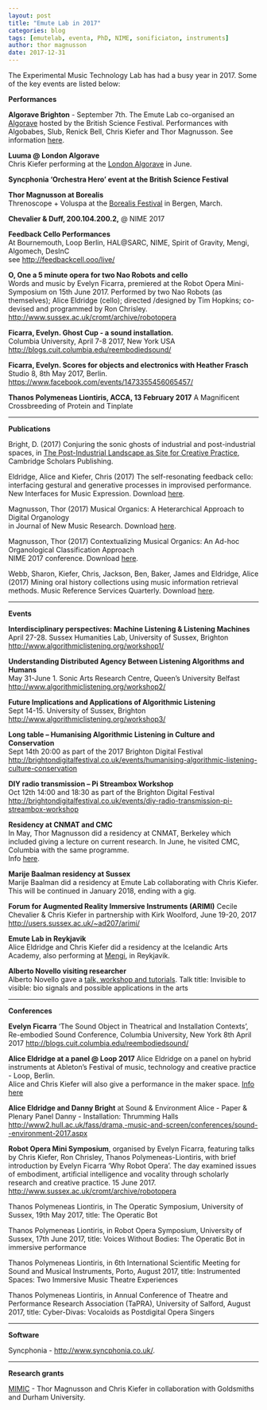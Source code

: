 ```yaml
---
layout: post
title: "Emute Lab in 2017"
categories: blog
tags: [emutelab, eventa, PhD, NIME, sonificiaton, instruments]
author: thor magnusson
date: 2017-12-31
---
```


The Experimental Music Technology Lab has had a busy year in 2017. Some of the key events are listed below:

<b>Performances</b>

<b>Algorave Brighton</b> - September 7th. The Emute Lab co-organised an <a href = "https://algorave.com">Algorave</a> hosted by the British Science Festival. Performances with Algobabes, Slub, Renick Bell, Chris Kiefer and Thor Magnusson. See information <a href ="https://www.britishsciencefestival.org/event/algorave/">here</a>.

<b>Luuma @ London Algorave</b><br>
Chris Kiefer performing at the <a href="https://algorave.com/london/">London Algorave</a> in June.

<b>Syncphonia ‘Orchestra Hero’ event at the British Science Festival</b>

<b>Thor Magnusson at Borealis</b> <br>
Threnoscope + Voluspa at the <a href ="http://www.borealisfestival.no/2017/threnoscope-thor-magnusson-2/">Borealis Festival</a> in Bergen, March.

<b>Chevalier & Duff, 200.104.200.2,</b> @ NIME 2017

<b>Feedback Cello Performances</b> <br>
At Bournemouth, Loop Berlin, HAL@SARC, NIME, Spirit of Gravity, Mengi, Algomech, DesInC<br> see <a href="http://feedbackcell.ooo/live/">http://feedbackcell.ooo/live/</a>

<b>O, One a 5 minute opera for two Nao Robots and cello</b> <br>
Words and music by Evelyn Ficarra, premiered at the Robot Opera Mini-Symposium on 15th June 2017. Performed by two Nao Robots (as themselves); Alice Eldridge (cello); directed /designed by Tim Hopkins; co-devised and programmed by Ron Chrisley. 
<a href="http://www.sussex.ac.uk/cromt/archive/robotopera">http://www.sussex.ac.uk/cromt/archive/robotopera</a>


<b>Ficarra, Evelyn. Ghost Cup - a sound installation.</b><br> 
Columbia University, April 7-8 2017, New York USA
<a href="http://blogs.cuit.columbia.edu/reembodiedsound/">http://blogs.cuit.columbia.edu/reembodiedsound/</a>

<b>Ficarra, Evelyn. Scores for objects and electronics with Heather Frasch</b><br> 
Studio 8, 8th May 2017, Berlin.
<a href ="https://www.facebook.com/events/1473355456065457/">https://www.facebook.com/events/1473355456065457/</a>

<b>Thanos Polymeneas Liontiris, ACCA, 13 February 2017</b>
A Magnificent Crossbreeding of Protein and Tinplate


<hr>

<b>Publications</b>


Bright, D. (2017) Conjuring the sonic ghosts of industrial and post-industrial spaces, in <a href="http://www.cambridgescholars.com/the-post-industrial-landscape-as-site-for-creative-practice">The Post-Industrial Landscape as Site for Creative Practice</a>, Cambridge Scholars Publishing.

Eldridge, Alice and Kiefer, Chris (2017) The self-resonating feedback cello: interfacing gestural and generative processes in improvised performance. New Interfaces for Music Expression. Download <a href="http://homes.create.aau.dk/dano/nime17/papers/0005/paper0005.pdf">here</a>.

Magnusson, Thor (2017) Musical Organics: A Heterarchical Approach to Digital Organology<br>
in Journal of New Music Research. Download <a href="http://www.tandfonline.com/doi/full/10.1080/09298215.2017.1353636">here</a>.

Magnusson, Thor (2017) Contextualizing Musical Organics: An Ad-hoc Organological Classification Approach <br>
NIME 2017 conference. Download <a href="http://ixi-audio.net/thor/Magnusson_NIME2017_MusicalOrganics.pdf">here</a>.

Webb, Sharon, Kiefer, Chris, Jackson, Ben, Baker, James and Eldridge, Alice (2017) Mining oral history collections using music information retrieval methods. Music Reference Services Quarterly. Download <a href="http://www.tandfonline.com/doi/abs/10.1080/10588167.2017.1404307"> here</a>.





<hr>

<b>Events</b>

<b>Interdisciplinary perspectives: Machine Listening & Listening Machines</b><br>
April 27-28. Sussex Humanities Lab, University of Sussex, Brighton<br>
<a href="http://www.algorithmiclistening.org/workshop1/
">http://www.algorithmiclistening.org/workshop1/</a>

<b>Understanding Distributed Agency Between Listening Algorithms and Humans</b><br>
May 31-June 1. Sonic Arts Research Centre, Queen’s University Belfast<br>
<a href="http://www.algorithmiclistening.org/workshop2/">http://www.algorithmiclistening.org/workshop2/</a>

<b>Future Implications and Applications of Algorithmic Listening</b><br>
Sept 14-15. University of Sussex, Brighton<br>
<a href="http://www.algorithmiclistening.org/workshop3/">http://www.algorithmiclistening.org/workshop3/</a>

<b>Long table – Humanising Algorithmic Listening in Culture and Conservation</b><br>
Sept 14th 20:00 as part of the 2017 Brighton Digital Festival<br>
<a href="http://brightondigitalfestival.co.uk/events/humanising-algorithmic-listening-culture-conservation
">http://brightondigitalfestival.co.uk/events/humanising-algorithmic-listening-culture-conservation</a>

<b>DIY radio transmission – Pi Streambox Workshop</b><br>
Oct 12th 14:00 and 18:30 as part of the Brighton Digital Festival <br>
<a href ="http://brightondigitalfestival.co.uk/events/diy-radio-transmission-pi-streambox-workshop">http://brightondigitalfestival.co.uk/events/diy-radio-transmission-pi-streambox-workshop</a>

<b>Residency at CNMAT and CMC</b><br>
In May, Thor Magnusson did a residency at CNMAT, Berkeley which included giving a lecture on current research. In June, he visited CMC, Columbia with the same programme. <br>
Info <a href="http://cnmat.berkeley.edu/projects/sonic-writing-research">here</a>.

<b>Marije Baalman residency at Sussex</b><br>
Marije Baalman did a residency at Emute Lab collaborating with Chris Kiefer. This will be continued in January 2018, ending with a gig.

<b>Forum for Augmented Reality Immersive Instruments (ARIMI)</b>
Cecile Chevalier & Chris Kiefer in partnership with Kirk Woolford, June 19-20, 2017<br> 
<a href ="http://users.sussex.ac.uk/~ad207/arimi/">http://users.sussex.ac.uk/~ad207/arimi/</a>

<b>Emute Lab in Reykjavik</b><br>
Alice Eldridge and Chris Kiefer did a residency at the Icelandic Arts Academy, also performing at <a href="https://mengi.net/events/2017/10/28/feb12th">Mengi</a>, in Reykjavik.


<b>Alberto Novello visiting researcher</b><br>
Alberto Novello gave a <a href="http://www.emutelab.org/blog/novello">talk, workshop and tutorials</a>. Talk title: Invisible to visible: bio signals and possible applications in the arts


<hr>

<b>Conferences</b>


<b>Evelyn Ficarra</b> ‘The Sound Object in Theatrical and Installation Contexts’, Re-embodied Sound Conference, Columbia University, New York 8th April 2017
<a href ="http://blogs.cuit.columbia.edu/reembodiedsound/">http://blogs.cuit.columbia.edu/reembodiedsound/</a>

<b>Alice Eldridge at a panel @ Loop 2017</b>
Alice Eldridge on a panel on hybrid instruments at Ableton’s Festival of music, technology and creative practice - Loop, Berlin. <br>
Alice and Chris Kiefer will also give a performance in the maker space. 
<a href="https://loop.ableton.com/2017/program/activity/motors-magnets-and-motion-electronic-music-instruments-physical-world/">Info here</a>

<b>Alice Eldridge and Danny Bright</b> at Sound & Environment
Alice - Paper & Plenary Panel
Danny - Installation: Thrumming Halls
<a href="http://www2.hull.ac.uk/fass/drama,-music-and-screen/conferences/sound--environment-2017.aspx">http://www2.hull.ac.uk/fass/drama,-music-and-screen/conferences/sound--environment-2017.aspx</a>

<b>Robot Opera Mini Symposium</b>, organised by Evelyn Ficarra, featuring talks by Chris Kiefer, Ron Chrisley, Thanos Polymeneas-Liontiris, with brief introduction by Evelyn Ficarra ‘Why Robot Opera’. The day examined issues of embodiment, artificial intelligence and vocality through scholarly research and creative practice. 15 June 2017. 
<a href="http://www.sussex.ac.uk/cromt/archive/robotopera">http://www.sussex.ac.uk/cromt/archive/robotopera</a>

Thanos Polymeneas Liontiris, in The Operatic Symposium, University of Sussex, 19th May 2017, title:
The Operatic Bot

Thanos Polymeneas Liontiris, in Robot Opera Symposium, University of Sussex, 17th June 2017, title:
Voices Without Bodies: The Operatic Bot in immersive performance

Thanos Polymeneas Liontiris, in 6th International Scientific Meeting for Sound and Musical Instruments, Porto, August 2017, title:
Instrumented Spaces: Two Immersive Music Theatre Experiences

Thanos Polymeneas Liontiris, in Annual Conference of Theatre and Performance Research Association (TaPRA), University of Salford, August 2017, title:
Cyber-Divas: Vocaloids as Postdigital Opera Singers


<hr>

<b>Software</b>

Syncphonia - <a href ="http://www.syncphonia.co.uk/">http://www.syncphonia.co.uk/</a>.


<hr>

<b>Research grants</b>

<a href="http://gtr.rcuk.ac.uk/projects?ref=AH%2FR002657%2F1">MIMIC</a> - Thor Magnusson and Chris Kiefer in collaboration with Goldsmiths and Durham University. 



